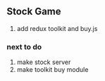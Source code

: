 ## Stock Game

1. add redux toolkit and buy.js

### next to do

1. make stock server
2. make toolkit buy module
